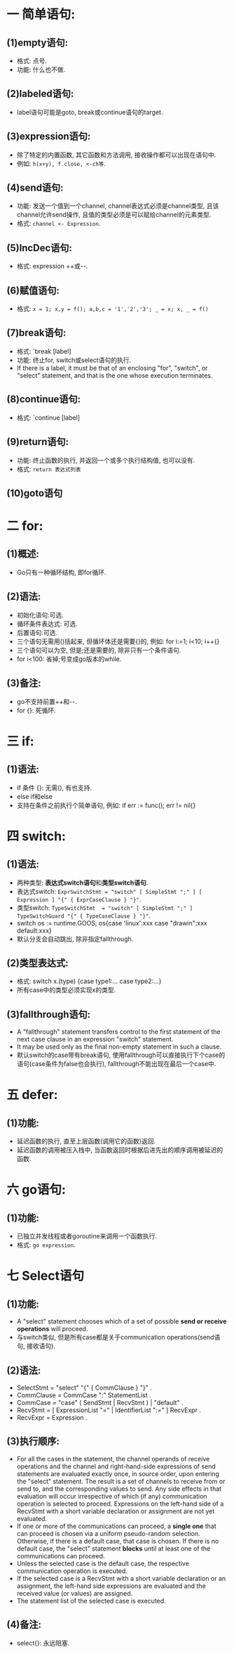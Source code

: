 # 一 简单语句:
## (1)empty语句:
- 格式: 点号.
- 功能: 什么也不做.

## (2)labeled语句:
- label语句可能是goto, break或continue语句的target.

## (3)expression语句:
- 除了特定的内置函数, 其它函数和方法调用, 接收操作都可以出现在语句中.
- 例如: `h(x+y), f.close, <-ch等`.

## (4)send语句:
- 功能: 发送一个值到一个channel, channel表达式必须是channel类型, 且该channel允许send操作, 且值的类型必须是可以赋给channel的元素类型.
- 格式: `channel <- Expression`.

## (5)IncDec语句:
- 格式: expression ++或--.

## (6)赋值语句:
- 格式: `x = 1; x,y = f(); a,b,c = '1','2','3'; _ = x; x, _ = f()`

## (7)break语句:
- 格式: `break [label]
- 功能: 终止for, switch或select语句的执行.
- If there is a label, it must be that of an enclosing "for", "switch", or "select" statement, and that is the one whose execution terminates.

## (8)continue语句:
- 格式: `continue [label]

## (9)return语句:
- 功能: 终止函数的执行, 并返回一个或多个执行结构值, 也可以没有.
- 格式: `return 表达式列表`

## (10)goto语句

# 二 for:
## (1)概述:
- Go只有一种循环结构, 即for循环.

## (2)语法:
- 初始化语句:可选.
- 循环条件表达式: 可选.
- 后置语句:可选.
- 三个语句无需用()括起来, 但循环体还是需要{}的, 例如: for i:=1; i<10; i++{}
- 三个语句可以为空, 但是;还是需要的, 除非只有一个条件语句.
- for i<100: 省掉;号变成go版本的while.

## (3)备注:
- go不支持前置++和--.
- for {}: 死循环.

# 三 if:
## (1)语法:
- if 条件 {}: 无需(), 有也支持.
- else if和else
- 支持在条件之前执行个简单语句, 例如: if err := func(); err != nil{}

# 四 switch:
## (1)语法:
- 两种类型: **表达式switch语句**和**类型switch语句**.
- 表达式switch: `ExprSwitchStmt = "switch" [ SimpleStmt ";" ] [ Expression ] "{" { ExprCaseClause } "}"`.
- 类型switch: `TypeSwitchStmt  = "switch" [ SimpleStmt ";" ] TypeSwitchGuard "{" { TypeCaseClause } "}"`.
- switch os := runtime.GOOS; os{case 'linux':xxx case "drawin":xxx default:xxx}
- 默认分支会自动跳出, 除非指定fallthrough.

## (2)类型表达式:
- 格式: switch x.(type) {case type1:... case type2:...}
- 所有case中的类型必须实现x的类型.

## (3)fallthrough语句:
- A "fallthrough" statement transfers control to the first statement of the next case clause in an expression "switch" statement. 
- It may be used only as the final non-empty statement in such a clause.
- 默认switch的case带有break语句, 使用fallthrough可以直接执行下个case的语句(case条件为false也会执行), fallthrough不能出现在最后一个case中.

# 五 defer:
## (1)功能:
- 延迟函数的执行, 直至上层函数(调用它的函数)返回.
- 延迟函数的调用被压入栈中, 当函数返回时根据后进先出的顺序调用被延迟的函数.

# 六 go语句:
## (1)功能:
- 已独立并发线程或者goroutine来调用一个函数执行.
- 格式: `go expression`.

# 七 Select语句
## (1)功能:
- A "select" statement chooses which of a set of possible **send or receive operations** will proceed.
- 与switch类似, 但是所有case都是关于communication operations(send语句, 接收语句).

## (2)语法:
- SelectStmt = "select" "{" { CommClause } "}" .
- CommClause = CommCase ":" StatementList .
- CommCase   = "case" ( SendStmt | RecvStmt ) | "default" .
- RecvStmt   = [ ExpressionList "=" | IdentifierList ":=" ] RecvExpr .
- RecvExpr   = Expression .

## (3)执行顺序:
- For all the cases in the statement, the channel operands of receive operations and the channel and right-hand-side expressions of send statements are evaluated exactly once, in source order, upon entering the "select" statement. The result is a set of channels to receive from or send to, and the corresponding values to send. Any side effects in that evaluation will occur irrespective of which (if any) communication operation is selected to proceed. Expressions on the left-hand side of a RecvStmt with a short variable declaration or assignment are not yet evaluated.
- If one or more of the communications can proceed, a **single one** that can proceed is chosen via a uniform pseudo-random selection. Otherwise, if there is a default case, that case is chosen. If there is no default case, the "select" statement **blocks** until at least one of the communications can proceed.
- Unless the selected case is the default case, the respective communication operation is executed.
- If the selected case is a RecvStmt with a short variable declaration or an assignment, the left-hand side expressions are evaluated and the received value (or values) are assigned.
- The statement list of the selected case is executed.

## (4)备注:
- select{}: 永远阻塞.
